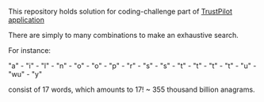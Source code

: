 This repository holds solution for coding-challenge part of [TrustPilot application](https://followthewhiterabbit.trustpilot.com/cs/step3.html) 



There are simply to many combinations to make an exhaustive search. 

For instance:

"a" - "i" - "l" - "n" - "o" - "o" - "p" - "r" - "s" - "s" - "t" - "t" - "t" - "t" - "u" - "wu" - "y"

consist of 17 words, which amounts to 17! ~ 355 thousand billion anagrams.  

